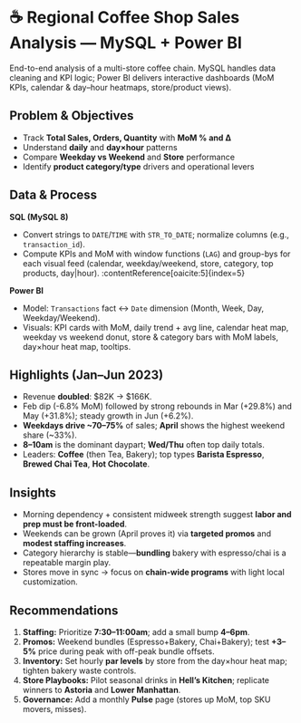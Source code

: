 # ☕ Regional Coffee Shop Sales Analysis — MySQL + Power BI

End-to-end analysis of a multi-store coffee chain. MySQL handles data cleaning and KPI logic; Power BI delivers interactive dashboards (MoM KPIs, calendar & day–hour heatmaps, store/product views).

## Problem & Objectives
- Track **Total Sales, Orders, Quantity** with **MoM % and Δ**
- Understand **daily** and **day×hour** patterns
- Compare **Weekday vs Weekend** and **Store** performance
- Identify **product category/type** drivers and operational levers

## Data & Process
**SQL (MySQL 8)**  
- Convert strings to `DATE`/`TIME` with `STR_TO_DATE`; normalize columns (e.g., `transaction_id`).  
- Compute KPIs and MoM with window functions (`LAG`) and group-bys for each visual feed (calendar, weekday/weekend, store, category, top products, day|hour). :contentReference[oaicite:5]{index=5}

**Power BI**
- Model: `Transactions` fact ↔ `Date` dimension (Month, Week, Day, Weekday/Weekend).
- Visuals: KPI cards with MoM, daily trend + avg line, calendar heat map, weekday vs weekend donut, store & category bars with MoM labels, day×hour heat map, tooltips.

## Highlights (Jan–Jun 2023)
- Revenue **doubled**: \$82K → \$166K.  
- Feb dip (-6.8% MoM) followed by strong rebounds in Mar (+29.8%) and May (+31.8%); steady growth in Jun (+6.2%).  
- **Weekdays drive ~70–75%** of sales; **April** shows the highest weekend share (~33%).  
- **8–10am** is the dominant daypart; **Wed/Thu** often top daily totals.  
- Leaders: **Coffee** (then Tea, Bakery); top types **Barista Espresso**, **Brewed Chai Tea**, **Hot Chocolate**.

## Insights
- Morning dependency + consistent midweek strength suggest **labor and prep must be front-loaded**.
- Weekends can be grown (April proves it) via **targeted promos** and **modest staffing increases**.
- Category hierarchy is stable—**bundling** bakery with espresso/chai is a repeatable margin play.
- Stores move in sync → focus on **chain-wide programs** with light local customization.

## Recommendations
1. **Staffing:** Prioritize **7:30–11:00am**; add a small bump **4–6pm**.  
2. **Promos:** Weekend bundles (Espresso+Bakery, Chai+Bakery); test **+3–5%** price during peak with off-peak bundle offsets.  
3. **Inventory:** Set hourly **par levels** by store from the day×hour heat map; tighten bakery waste controls.  
4. **Store Playbooks:** Pilot seasonal drinks in **Hell’s Kitchen**; replicate winners to **Astoria** and **Lower Manhattan**.  
5. **Governance:** Add a monthly **Pulse** page (stores up MoM, top SKU movers, misses).
